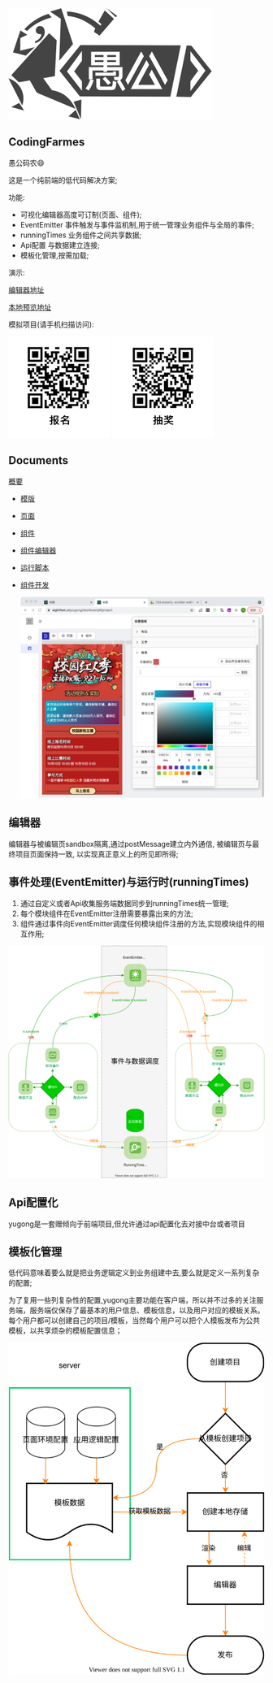 ![Minion](./public/images/flow/logo.svg)

## CodingFarmes
愚公码农😄

这是一个纯前端的低代码解决方案;

功能:

- 可视化编辑器高度可订制(页面、组件);
- EventEmitter 事件触发与事件监机制,用于统一管理业务组件与全局的事件;
- runningTimes 业务组件之间共享数据;
- Api配置 与数据建立连接;
- 模板化管理,按需加载;

演示:

  [编辑器地址](https://www.eightfeet.cn/yugong/dashboard/#/project) 
  
  [本地预览地址](https://www.eightfeet.cn/yugong/)

模拟项目(请手机扫描访问):

  ![Minion](./documents/template/baoming.png)
  ![Minion](./documents/template/choujiang.png)

## Documents

[概要](./documents/introduce/README.md)

+ [模版](./documents/template/README.md)

+ [页面](./documents/page/README.md)

+ [组件](./documents/component/README.md)

+ [组件编辑器](./documents/moduleBoard/README.md)

+ [运行脚本](./documents/script/README.md)

+ [组件开发](./documents/component/README.md)
  
  ![Minion](./documents/introduce/dashboard.png)

## 编辑器

编辑器与被编辑页sandbox隔离,通过postMessage建立内外通信, 被编辑页与最终项目页面保持一致, 以实现真正意义上的所见即所得;

## 事件处理(EventEmitter)与运行时(runningTimes)

1. 通过自定义或者Api收集服务端数据同步到runningTimes统一管理;
2. 每个模块组件在EventEmitter注册需要暴露出来的方法;
3. 组件通过事件向EventEmitter调度任何模块组件注册的方法,实现模块组件的相互作用;

![Minion](./public/images/flow/core.drawio.svg)

## Api配置化

yugong是一套赠倾向于前端项目,但允许通过api配置化去对接中台或者项目

## 模板化管理

低代码意味着要么就是把业务逻辑定义到业务组建中去,要么就是定义一系列复杂的配置;

为了复用一些列复杂性的配置,yugong主要功能在客户端，所以并不过多的关注服务端，服务端仅保存了最基本的用户信息、模板信息，以及用户对应的模板关系。每个用户都可以创建自己的项目/模板，当然每个用户可以把个人模板发布为公共模板，以共享烦杂的模板配置信息；

![Minion](./public/images/flow/template.drawio.svg)

